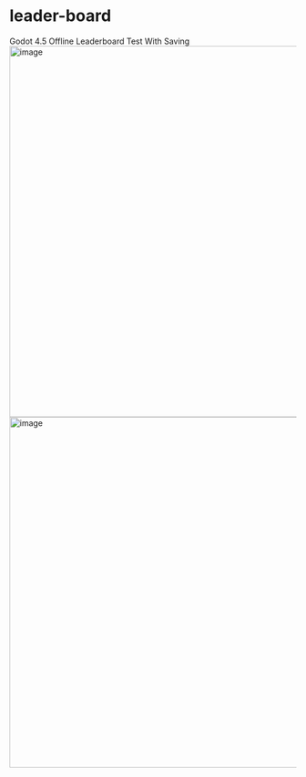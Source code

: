 # leader-board
Godot 4.5 Offline Leaderboard Test With Saving
<img width="1146" height="651" alt="image" src="https://github.com/user-attachments/assets/bfb6e25b-9906-461e-9ed0-9c9564f2ca52" />
<img width="1107" height="615" alt="image" src="https://github.com/user-attachments/assets/affe4cee-ceae-4174-b12c-074d36f2ed3d" />

